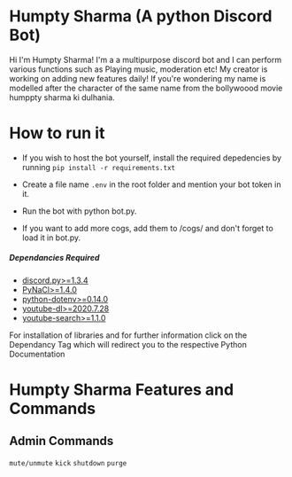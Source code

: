 # Humpty Sharma (A python Discord Bot)
Hi I'm Humpty Sharma! I'm a a multipurpose discord bot and I can perform various functions such as Playing music, moderation etc! My creator is working on adding new features
daily! If you're wondering  my name is modelled after the character of the same name from the bollywoood movie humppty sharma ki dulhania.

# How to run it
- If you wish to host the bot yourself, install the required depedencies by running ```pip install -r requirements.txt```

- Create a file name ```.env``` in the root folder and mention your bot token in it.
- Run the bot with python bot.py.
- If you want to add more cogs, add them to /cogs/ and don't forget to load it in bot.py.
##### Dependancies Required
- [discord.py>=1.3.4](https://pypi.org/project/discord.py/)
- [PyNaCl>=1.4.0](https://pypi.org/project/PyNaCl/)
- [python-dotenv>=0.14.0](https://pypi.org/project/python-dotenv/)
- [youtube-dl>=2020.7.28](https://pypi.org/project/youtube_dl/)
- [youtube-search>=1.1.0](https://pypi.org/project/youtube-search/)

For installation of libraries and for further information click on the Dependancy Tag which will redirect you to the respective Python Documentation

# Humpty Sharma Features and Commands
## Admin Commands
```mute/unmute```
```kick```
```shutdown```
```purge```
